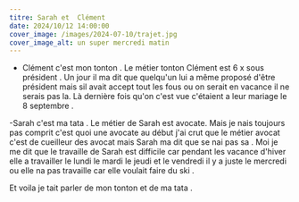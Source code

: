 ```yaml
---
titre: Sarah et  Clément
date: 2024/10/12 14:00:00
cover_image: /images/2024-07-10/trajet.jpg
cover_image_alt: un super mercredi matin
---
```


-  Clément  c'est mon tonton .
Le métier tonton Clément est 6 x sous président .
Un jour il ma dit que quelqu'un lui a même proposé d'être président mais sil avait accept tout les fous ou on serait en vacance il ne serais pas la.
Là dernière fois qu'on c'est vue c'étaient a leur mariage  le 8 septembre    .

-Sarah c'est ma tata .
Le métier de Sarah est avocate.
Mais je nais toujours pas comprit c'est quoi une avocate au début j'ai crut que le métier avocat c'est de cueilleur des avocat mais Sarah ma dit que se nai pas sa .
Moi je me dit que le travaille de Sarah est difficile car pendant les vacance d'hiver elle a travailler le lundi le mardi le jeudi et le vendredi il y a juste le mercredi ou elle na pas travaille car elle voulait faire du ski .


Et voila je tait parler de mon tonton et de ma tata .